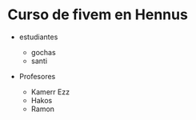 # Curso de fivem en Hennus

- estudiantes
    - gochas
    - santi

- Profesores
    - Kamerr Ezz
    - Hakos
    - Ramon